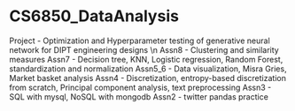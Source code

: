 # CS6850_DataAnalysis

Project - Optimization and Hyperparameter testing of generative neural network for DIPT engineering designs \n
Assn8 - Clustering and similarity measures
Assn7 - Decision tree, KNN, Logistic regression, Random Forest, standardization and normalization
Assn5_6 - Data visualization, Misra Gries, Market basket analysis
Assn4 - Discretization, entropy-based discretization from scratch, Principal component analysis, text preprocessing
Assn3 - SQL with mysql, NoSQL with mongodb
Assn2 - twitter pandas practice
